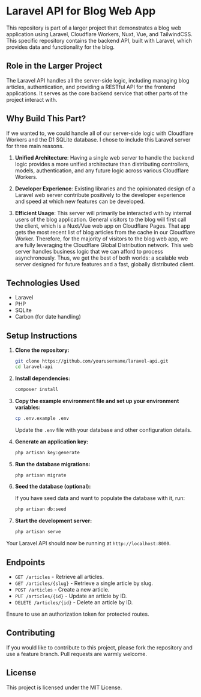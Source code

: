 # Laravel API for Blog Web App

This repository is part of a larger project that demonstrates a blog web application using Laravel, Cloudflare Workers, Nuxt, Vue, and TailwindCSS. This specific repository contains the backend API, built with Laravel, which provides data and functionality for the blog.

## Role in the Larger Project

The Laravel API handles all the server-side logic, including managing blog articles, authentication, and providing a RESTful API for the frontend applications. It serves as the core backend service that other parts of the project interact with.

## Why Build This Part?

If we wanted to, we could handle all of our server-side logic with Cloudflare Workers and the D1 SQLite database. I chose to include this Laravel server for three main reasons.

1. **Unified Architecture**: Having a single web server to handle the backend logic provides a more unified architecture than distributing controllers, models, authentication, and any future logic across various Cloudflare Workers.

2. **Developer Experience**: Existing libraries and the opinionated design of a Laravel web server contribute positively to the developer experience and speed at which new features can be developed.

3. **Efficient Usage**: This server will primarily be interacted with by internal users of the blog application. General visitors to the blog will first call the client, which is a Nuxt/Vue web app on Cloudflare Pages. That app gets the most recent list of blog articles from the cache in our Cloudflare Worker. Therefore, for the majority of visitors to the blog web app, we are fully leveraging the Cloudflare Global Distribution network. This web server handles business logic that we can afford to process asynchronously. Thus, we get the best of both worlds: a scalable web server designed for future features and a fast, globally distributed client.

## Technologies Used

- Laravel
- PHP
- SQLite
- Carbon (for date handling)

## Setup Instructions

1. **Clone the repository:**

    ```bash
    git clone https://github.com/yourusername/laravel-api.git
    cd laravel-api
    ```

2. **Install dependencies:**

    ```bash
    composer install
    ```

3. **Copy the example environment file and set up your environment variables:**

    ```bash
    cp .env.example .env
    ```

    Update the `.env` file with your database and other configuration details.

4. **Generate an application key:**

    ```bash
    php artisan key:generate
    ```

5. **Run the database migrations:**

    ```bash
    php artisan migrate
    ```

6. **Seed the database (optional):**

    If you have seed data and want to populate the database with it, run:

    ```bash
    php artisan db:seed
    ```

7. **Start the development server:**

    ```bash
    php artisan serve
    ```

Your Laravel API should now be running at `http://localhost:8000`.

## Endpoints

- `GET /articles` - Retrieve all articles.
- `GET /articles/{slug}` - Retrieve a single article by slug.
- `POST /articles` - Create a new article.
- `PUT /articles/{id}` - Update an article by ID.
- `DELETE /articles/{id}` - Delete an article by ID.

Ensure to use an authorization token for protected routes.

## Contributing

If you would like to contribute to this project, please fork the repository and use a feature branch. Pull requests are warmly welcome.

## License

This project is licensed under the MIT License.
